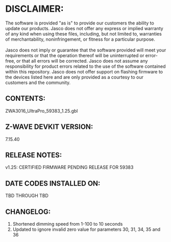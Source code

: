 # DISCLAIMER:
The software is provided "as is" to provide our customers the ability to update our products. Jasco does not offer any express or implied warranty of any kind when using these files, including, but not limited to, warranties of merchantability, noninfringement, or fitness for a particular purpose.<br>
<br>
Jasco does not imply or guarantee that the software provided will meet your requirements or that the operation thereof will be uninterrupted or error-free, or that all errors will be corrected. Jasco does not assume any responsibility for product errors related to the use of the software contained within this repository. Jasco does not offer support on flashing firmware to the devices listed here and are only provided as a courtesy to our customers and the community.

## CONTENTS:
ZWA3016_UltraPro_59383_1.25.gbl

## Z-WAVE DEVKIT VERSION:
7.15.40

## RELEASE NOTES:
v1.25: CERTIFIED FIRMWARE PENDING RELEASE FOR 59383

## DATE CODES INSTALLED ON:
TBD THROUGH TBD

## CHANGELOG:
1. Shortened dimming speed from 1-100 to 10 seconds
2. Updated to ignore invalid zero value for parameters 30, 31, 34, 35 and 36